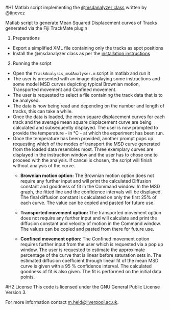 #H1 Matlab script implementing the [@msdanalyzer class](https://github.com/tinevez/msdanalyzer) written by @tinevez

Matlab script to generate Mean Squared Displacement curves of Tracks generated via the Fiji TrackMate plugin

1. Preparations
  * Export a simplified XML file containing only the tracks as spot positions
  * Install the @msdanalyzer class as per the [installation instructions](https://tinevez.github.io/msdanalyzer/)
2. Running the script
  * Open the `TrackAnalysis_msdAnalyser.m` script in matlab and run it
  * The user is presented with an image displaying some instructions and some model MSD curves depicting typical Brownian motion, Transported movement and Confined movement. 
  * The user is requested to select a file containing the track data that is to be analysed.
  * The data is now being read and depending on the number and length of tracks, this can take a while. 
  * Once the data is loaded, the mean square displacement curves for each track and the average mean square displacement curve are being calculated and subsequently displayed. The user is now prompted to provide the temperature - in °C - at which the experiment has been run.
  * Once the temperature has been provided, another prompt pops up requesting which of the modes of transport the MSD curve generated from the loaded data resembles most. Three exemplary curves are displayed in the instruction window and the user has to chose one to proceed with the analysis. If cancel is chosen, the script will finish without analysis of the curve.
    + **Brownian motion option:** The Brownian motion option does not require any further input and will print the calculated Diffusion constant and goodness of fit in the Command window. In the MSD graph, the fitted line and the confidence intervals will be displayed. The final diffusion constant is calculated on only the first 25% of each curve. The value can be copied and pasted for future use.
	
	+ **Transported movement option:** The transported movement option does not require any further input and will calculate and print the diffusion constant and velocity of motion in the Command window. The values can be copied and pasted from there for future use. 
	
	+ **Confined movement option:** The Confined movement option requires further input from the user which is requested via a pop up window. The user is requested to estimate the approximate percentage of the curve that is linear before saturation sets in. The estimated diffusion coefficient through linear fit of the mean MSD curve is given with a 95 % confidence interval. The calculated goodness of fit is also given. The fit is performed on the initial data points. 
  
  
#H2 License
This code is licensed under the GNU General Public License Version 3.

For more information contact m.held@liverpool.ac.uk.